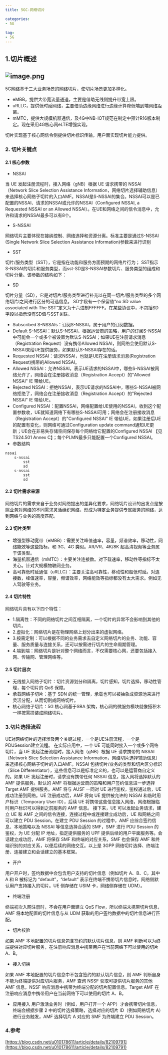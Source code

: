 ```yaml
---
title: 5GC-网络切片

categories:
- 5G

tag:
- 5G
---
```

## 1.切片概述
## ![image.png](https://cdn.nlark.com/yuque/0/2021/png/804884/1627466041353-07197c90-661f-4580-8395-c783fbea80d4.png#clientId=u0a72d6f7-f525-4&from=paste&height=423&id=ue0a385c8&margin=%5Bobject%20Object%5D&name=image.png&originHeight=423&originWidth=752&originalType=binary&ratio=1&size=128451&status=done&style=none&taskId=u074cf0b9-aa6c-4e68-aeb0-e641603fa04&width=752)
5G网络基于三大业务场景的网络切片，使切片场景更加多样化。

- eMBB，提供大带宽流量通道，主要是借助无线侧提升带宽上限。
- uRLLC，提供低时延网络，主要借助边缘网络进行边缘计算降低端到端网络距离。
- mMTC，提供大规模机器通信，及4G中NB-IOT规范在制定中预计R16版本制定。现在采用4G核心网eLTE增强实现。

切片实现基于核心网信令侧提供切片标识传输，用户面实现切片能力提供。
### 2. 切片关键点

#### 2.1 核心参数

- NSSAI

当 UE 发起注册流程时，接入网络（gNB）根据 UE 请求携带的 NSSAI（Network Slice Selection Assistance Information，网络切片选择辅助信息）来选择核心网络子切片的入口AMF。NSSAI是S-NSSAI的集合。NSSAI可以是已配置的NSSAI、请求的NSSAI或允许的NSSAI（Configured NSSAI, a Requested NSSAI or an Allowed NSSAI）。在UE和网络之间的信令消息中，允许和请求的NSSAI最多可以有8个。

- S-NSSAI

网络切片主要体现在接纳控制、网络选择和资源分离。标准主要是通过S-NSSAI (Single Network Slice Selection Assistance Information)参数来进行识别

- SST

切片/服务类型（SST），它是指在功能和服务方面预期的网络片行为；
SST指示S-NSSAI的切片和服务类型，而sst-SD是S-NSSAI参数切片、服务类型的组成和切片分量。该参数的结构如下：

- SD

切片分量（SD），它是对切片/服务类型进行补充以在同一切片/服务类型的多个网络切片l之间进行区分的可选信息。
SD字段有一个保留值“no SD value associated with The SST”定义为十六进制FFFFFF。在某些协议中，不包括SD字段以指示没有SD值与SST关联。

-  Subscribed S-NSSAIs：订阅S-NSSAI，属于用户的订阅数据。 
-  Default S-NSSAI：默认S-NSSAI，根据运营商的策略，用户的订阅S-NSSAI中可能会一个或多个被设置为默认S-NSSAI；如果UE在注册请求消息（Registration Request）没有携带Allowed NSSAI，则网络会使用默认S-NSSAI来给UE提供服务，如果默认S-NSSAI存在的话。 
-  Requested NSSAI：请求NSSAI，也就是UE在注册请求消息(Registration Request)携带的Allowed NSSAI。 
-  Allowed NSSAI：允许NSSAI，表示UE请求的NSSAI中，哪些S-NSSAI被网络允许了，网络会在注册接收消息（Registration Accept）的"Allowed NSSAI" IE 带给UE。 
-  Rejected NSSAI：拒绝NSSAI，表示UE请求的NSSAI中，哪些S-NSSAI被网络拒绝了，网络会在注册接收消息（Registration Accept）的"Rejected NSSAI" IE 带给UE。 
-  Configured NSSAI：配置NSSAI，网络配置给UE使用的NSSAI，收到这个配置参数收，UE就知道网络下有哪些S-NSSAI可用；网络会在注册接收消息（Registration Accept）的"Configured NSSAI" IE 带给UE，如果注册后UE的配置有变化，则网络可通过Configuration update command通知UE更新；UE会在非易失存储空间保存每个网络给它配置的Configured NSSAI 【见TS24.501 Annex C】；每个PLMN最多只能配置一个Configured NSSAI。 
-  参数结构 

```
nssai
    s-nssai
        sst
        sd
    s-nssai
        sst
        sd
```

#### 2.2 切片需求来源

网络切片的需求来自于业务对网络提出的差异化要求，网络切片设计的出发点是按照业务对网络的不同需求灵活组织网络，形成为特定业务提供专属服务的网络，达到网络与业务的高度匹配。

#### 2.3 切片类型

- 增强型移动宽带（eMBB）：需要关注峰值速率，容量，频谱效率，移动性，网络能效等这些指标，和 3G、4G 类似。AR/VR、4K/8K 超高清视频等业务属于该类型。
- 海量机器通信（mMTC）：主要关注连接数。对下载速率，移动性等指标不太关心。针对大规模物联网业务。
- 高可靠低时延通信（uRLLC）：主要关注高可靠性，移动性和超低时延。对连接数，峰值速率，容量，频谱效率，网络能效等指标都没有太大需求。例如无人驾驶等业务。

#### 2.4 切片特性

网络切片具有以下四个特性：

- 1.隔离性：不同的网络切片之间互相隔离，一个切片的异常不会影响到其他的切片。
- 2.虚拟化：网络切片是在物理网络上划分出来的虚拟网络。
- 3.按需定制：可以根据不同的业务需求去自定义网络切片的业务、功能、容量、服务质量与连接关系，还可以按需进行切片的生命周期管理。
- 4.端到端：网络切片是针对整个网络而言，不仅需要核心网，还要包括接入网、传输网、管理网络等。

#### 2.5 切片层次

- 无线接入网络子切片：切片资源划分和隔离，切片感知，切片选择，移动性管理，每个切片的 QoS 保障。
- 承载网络子切片：基于 SDN 的统一管理，承载也可以被抽象成资源池来进行灵活分配，从而切割成网络切片。
- 核心网络子切片：5G 核心网基于SBA 架构，核心网的微服务模块就像搭积木一样按需拼装成网络切片。

### 3.切片选择流程

UE对网络切片的选择涉及两个关键过程，一个是UE注册流程，一个是PDUSession建立流程。
在实际应用中，一个 UE 可能同时接入一个或多个网络切片，当 UE 发起注册流程时，接入网络（gNB）根据 UE 请求携带的 NSSAI（Network Slice Selection Assistance Information，网络切片选择辅助信息）来选择核心网络子切片的入口AMF。NSSAI 包括切片/业务的类型和切片区分标识（Slice Differentiator），这些信息可以是标准定义的，也可以是运营商自定义的。如果 UE 发起注册时，请求没有携带任何 NSSAI 信息，接入网将选择默认的 AMF 提供服务。默认的 AMF 将根据运营商的策略和用户签约信息进一步选择 Target AMF 提供服务。AMF 将与 AUSF 一同对 UE 进行鉴权，鉴权通过后，UE 成功注册到网络。UE 注册成功后，AMF 将向 UE 提供被允许的 NSSAI 和临时用户标识（Temporary User ID），后续 UE 将携带这些信息接入网络，网络根据临时用户标识可以得到之前服务的 AMF 信息。
接下来，UE 可以发起业务请求，建立 UE 和 AMF 之间的信令连接，连接过程中或连接建立成功后，UE 和网络之间可以建立 PDU Session。在建立 PDU Session 的过程中，AMF 应综合签约信息、本地策略以及 NSSAI 等信息选择合适的 SMF，SMF 进行 PDU Session 的鉴权，为 UE 分配 IP 地址，指定提供服务的 UPF 提供后续的用户平面服务等。会话建立成功后，AMF 将保存 SMF 和终端的对应关系，SMF 也会保存 AMF 和终端识别的对应关系，以便后续的网络交互。以上是 3GPP 网络切片选择、终端注册、连接建立和会话建立的基本框架。

- 开户

用户开户时，签约数据中会包含用户支持的切片信息（例如切片 A、B、C，其中 A 和 B 被标记为 “default”，“default” 表示在终端不携带切片信息时，网络侧默认用户支持接入的切片。UE 侧存储在 USIM 卡，网络侧存储在 UDM）。

- 终端注册

终端初次入网注册时，不会在用户面建立 QoS Flow，所以终端未携带切片信息，AMF 将本地配置的切片信息与从 UDM 获取的用户签约数据中的切片信息进行匹配。

- 切片校验

如果 AMF 本地配置的切片信息包含签约的默认切片信息，则 AMF 判断可以为终端提供对应切片服务，在注册响应消息中携带用户在当前网络下可以使用的切片 A、B。

- 接入切换

如果 AMF 本地配置的切片信息中不包含签约的默认切片信息，则 AMF 判断自身不能为终端提供对应切片服务，AMF 查询 NSSF 获取可提供切片服务的其他 AMF 信息，NSSF 响应消息中携带为终端分配的切片配置信息。Target AMF 在注册响应消息中携带用户在当前网络下可以使用的切片 A、B。

- 应用接入
用户激活业务时（例如，用户打开一个 APP）才会携带切片信息，终端会根据步骤 2 中的切片选择策略，选择对应的切片 ID（例如网络切片 A）进行业务触发，AMF 选择切片 A 对应的 SMF 为终端建立 PDU Session。

### 4.参考

[https://blog.csdn.net/u010178611/article/details/82109791](https://blog.csdn.net/u010178611/article/details/82109791)
